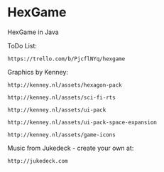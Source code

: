 # HexGame

HexGame in Java

ToDo List:
  
	https://trello.com/b/PjcflNYq/hexgame

Graphics by Kenney:

	http://kenney.nl/assets/hexagon-pack

	http://kenney.nl/assets/sci-fi-rts

	http://kenney.nl/assets/ui-pack

	http://kenney.nl/assets/ui-pack-space-expansion

	http://kenney.nl/assets/game-icons
	
Music from Jukedeck - create your own at:
		
	http://jukedeck.com

